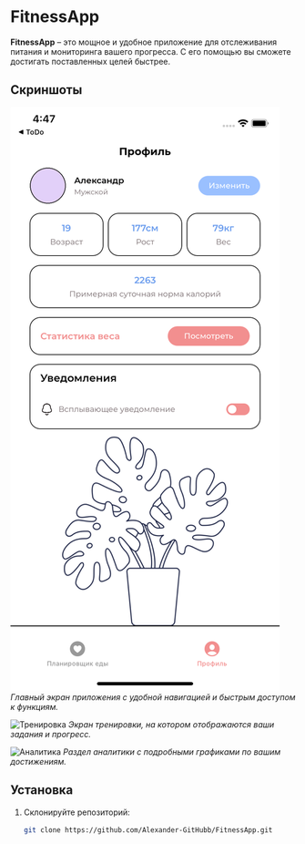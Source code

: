 # FitnessApp

**FitnessApp** – это мощное и удобное приложение для отслеживания питания и мониторинга вашего прогресса. С его помощью вы сможете достигать поставленных целей быстрее.

## Скриншоты

![Главный экран](https://github.com/Alexander-GitHubb/FitnessApp/blob/main/screenshots/Simulator%20Screenshot%20-%20iPhone%2011%20-%202023-06-27%20at%2016.47.41.png)
*Главный экран приложения с удобной навигацией и быстрым доступом к функциям.*

![Тренировка](https://github.com/Alexander-GitHubb/FitnessApp/blob/main/screenshots/workout.png)
*Экран тренировки, на котором отображаются ваши задания и прогресс.*

![Аналитика](https://github.com/Alexander-GitHubb/FitnessApp/blob/main/screenshots/analytics.png)
*Раздел аналитики с подробными графиками по вашим достижениям.*

## Установка

1. Склонируйте репозиторий:

   ```bash
   git clone https://github.com/Alexander-GitHubb/FitnessApp.git
